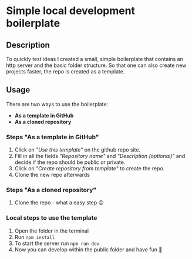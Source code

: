 # Simple local development boilerplate
## Description

To quickly test ideas I created a small, simple boilerplate that contains an http server and the basic folder structure. So that one can also create new projects faster, the repo is created as a template.

## Usage 

There are two ways to use the boilerplate:

* **As a template in GitHub**
* **As a cloned repository**

### Steps "As a template in GitHub"

1. Click on *"Use this template"* on the github repo site.
2. Fill in all the fields *"Repository name"* and *"Description (optional)"* and decide if the repo should be public or private.
3. Click on *"Create repository from template"* to create the repo.
4. Clone the new repo afterwards

### Steps "As a cloned repository"

1. Clone the repo - what a easy step 😉

### Local steps to use the template

1. Open the folder in the terminal
2. Run ```npm install```
3. To start the server run ```npm run dev```
4. Now you can develop within the public folder and have fun 🎉 



